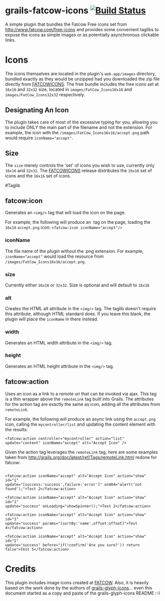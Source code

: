 grails-fatcow-icons [![Build Status](https://travis-ci.org/davidecavestro/grails-fatcow-icons.png?branch=master)](https://travis-ci.org/davidecavestro/grails-fatcow-icons)
==================

A simple plugin that bundles the Fatcow Free icons set from http://www.fatcow.com/free-icons and provides some convenient taglibs to expose the icons as simple images or as potentially asynchronous clickable links.

# Icons
The icons themselves are located in the plugin's `web-app/images` directory, bundled exactly as they would be unzipped had you downloaded the zip file directly from [FATCOWICONS](http://http://www.fatcow.com/free-icons). The free bundle includes the free icons set at `16x16` and `32x32` size, located in `images/FatCow_Icons16x16` and `images/FatCow_Icons32x32` respectively.

## Designating An Icon
The plugin takes care of most of the excessive typing for you, allowing you to include ONLY the main part of the filename and not the extension. For example, the icon with the `/images/FatCow_Icons16x16/accept.png` path would require `iconName="accept"`.

## Size
The `size` merely controls the 'set' of icons you wish to use, currently only `16x16` and `32x32`. The [FATCOWICONS](http://http://www.fatcow.com/free-icons) release distributes the `16x16` set of icons and the `16x16` set of icons.

#Taglib
## fatcow:icon
Generates an `<img/>` tag that will load the icon on the page.

For example, the following will produce an <img/> tag on the page, loading the `16x16` `accept.png` icon:
    `<fatcow:icon iconName="accept"/>`

### iconName
The file name of the plugin without the .png extension. For example, `iconName="accept"` would load the resource from `/images/FatCow_Icons16x16/accept.png`.
### size
Currently either `16x16` or `32x32`. Size is optional and will default to `16x16`
### alt
Creates the HTML alt attribute in the `<img/>` tag. The taglib doesn't require this attribute, although HTML standard does. If you leave this blank, the plugin will place the `iconName` in there instead.
### width
Generates an HTML width attribute in the `<img/>` tag.
### height
Generates an HTML height attribute in the `<img/>` tag.

## fatcow:action
Uses an icon as a link to a remote uri that can be invoked via ajax. This tag is a thin wrapper above the `remoteLink` tag built into Grails. The attributes for the action tag are exactly the same as icon, adding all the attributes from `remoteLink`.

For example, the following will produce an async link using the `accept.png` icon, calling the `mycontroller/list` and updating the content element with the results:
```
<fatcow:action controller="mycontroller" action="list" update="content" iconName="accept" alt="Accept Icon" />
```

Given the action tag leverages the `remoteLink` tag, here are some examples taken from http://grails.org/doc/latest/ref/Tags/remoteLink.html redone for fatcow:

```<fatcow:action iconName="accept" alt="Accept Icon" action="show" id="1">Test 1</fatcow:action>

<fatcow:action iconName="accept" alt="Accept Icon" action="show" id="1"
update="[success:'success',failure:'error']" on404="alert('not found');">Test 2</fatcow:action>

<fatcow:action iconName="accept" alt="Accept Icon" action="show" id="1"
update="success" onLoading="showSpinner();">Test 3</fatcow:action>

<fatcow:action iconName="accept" alt="Accept Icon" action="show" id="1"
update="success" params="[sortBy:'name',offset:offset]">Test 4</fatcow:action>

<fatcow:action iconName="accept" alt="Accept Icon" action="show" id="1"
update="success" before="if(!confirm('Are you sure?')) return false">Test 5</fatcow:action>
```

# Credits

This plugin includes image icons created at [FATCOW](http://www.fatcow.com).
Also, it is heavily based on the work done by the authors of [grails-glyph-icons](http://github.com/ericbuitenhuis/grails-glyph-icons)... even this document started as a copy and paste of the grails-glyph-icons README :-)

